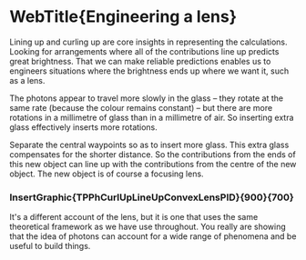 # WebTitle{Engineering a lens}

Lining up and curling up are core insights in representing the calculations. Looking for arrangements where all of the contributions line up predicts great brightness. That we can make reliable predictions enables us to engineers situations where the brightness ends up where we want it, such as a lens.

The photons appear to travel more slowly in the glass – they rotate at the same rate (because the colour remains constant) – but there are more rotations in a millimetre of glass than in a millimetre of air. So inserting extra glass effectively inserts more rotations.

Separate the central waypoints so as to insert more glass. This extra glass compensates for the shorter distance. So the contributions from the ends of this new object can line up with the contributions from the centre of the new object. The new object is of course a focusing lens.

### InsertGraphic{TPPhCurlUpLineUpConvexLensPID}{900}{700}

It's a different account of the lens, but it is one that uses the same theoretical framework as we have use throughout. You really are showing that the idea of photons can account for a wide range of phenomena and be useful to build things.
